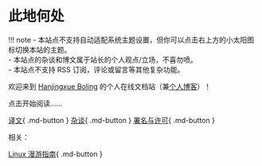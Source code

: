 # 此地何处

!!! note
    - 本站点不支持自动适配系统主题设置，但你可以点击右上方的小太阳图标切换本站的主题。  
    - 本站点的杂谈和博文属于站长的个人观点/立场，不喜勿喷。  
    - 本站点不支持 RSS 订阅，评论或留言等其他复杂功能。

欢迎来到 [Hanjingxue Boling](./about/about-me.md) 的个人在线文档站（兼[个人博客](./blog/about.md)）！

点击开始阅读……

[译文](./translation/about.md){ .md-button }
[杂谈](./essay/about.md){ .md-button }
[署名与许可](./about/license.md){ .md-button }

相关：

[Linux 漫游指南](https://linuxhitchhiker.github.io/THGLG/){ .md-button }